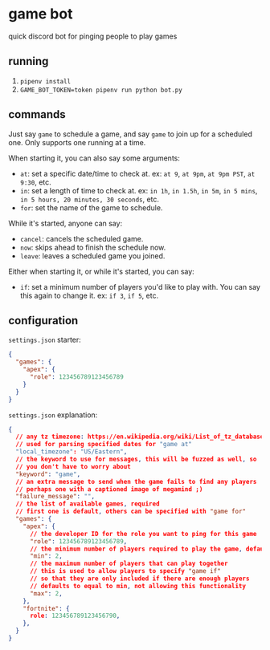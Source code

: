 # game bot

quick discord bot for pinging people to play games

## running

1. `pipenv install`
2. `GAME_BOT_TOKEN=token pipenv run python bot.py` 

## commands

Just say `game` to schedule a game, and say `game` to join up for a scheduled one. Only supports one running at a time.

When starting it, you can also say some arguments:

* `at`: set a specific date/time to check at. ex: `at 9`, `at 9pm`, `at 9pm PST`, `at 9:30`, etc.
* `in`: set a length of time to check at. ex: `in 1h`, `in 1.5h`, `in 5m`, `in 5 mins`, `in 5 hours, 20 minutes, 30 seconds`, etc.
* `for`: set the name of the game to schedule.

While it's started, anyone can say:

* `cancel`: cancels the scheduled game.
* `now`: skips ahead to finish the schedule now.
* `leave`: leaves a scheduled game you joined.

Either when starting it, or while it's started, you can say:

* `if`: set a minimum number of players you'd like to play with. You can say this again to change it. ex: `if 3`, `if 5`, etc.

## configuration

`settings.json` starter:

```json
{
  "games": {
    "apex": {
      "role": 123456789123456789
    }
  }
}
```

`settings.json` explanation:

```json lines
{
  // any tz timezone: https://en.wikipedia.org/wiki/List_of_tz_database_time_zones
  // used for parsing specified dates for "game at"
  "local_timezone": "US/Eastern",
  // the keyword to use for messages, this will be fuzzed as well, so
  // you don't have to worry about 
  "keyword": "game",
  // an extra message to send when the game fails to find any players
  // perhaps one with a captioned image of megamind ;)
  "failure_message": "",
  // the list of available games, required
  // first one is default, others can be specified with "game for"
  "games": {
    "apex": {
      // the developer ID for the role you want to ping for this game
      "role": 123456789123456789,
      // the minimum number of players required to play the game, defaults to 2
      "min": 2,
      // the maximum number of players that can play together
      // this is used to allow players to specify "game if"
      // so that they are only included if there are enough players
      // defaults to equal to min, not allowing this functionality
      "max": 2,
    },
    "fortnite": {
      role: 123456789123456790,
    },
  }
}
```
